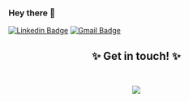 ### Hey there 👋 

[![Linkedin Badge](https://img.shields.io/badge/-dhruv-bhavsar-blue?style=flat-square&logo=Linkedin&logoColor=white&link=https://www.linkedin.com/in/dhruv-bhavsar//)](https://www.linkedin.com/in/dhruv-bhavsar/) [![Gmail Badge](https://img.shields.io/badge/-dhruv25423@gmail.com-c14438?style=flat-square&logo=Gmail&logoColor=white&link=mailto:dhruv25423@gmail.com)](mailto:dhruv25423@gmail.com)

<!--
**dhruv423/dhruv423** is a ✨ _special_ ✨ repository because its `README.md` (this file) appears on your GitHub profile.

Here are some ideas to get you started:

- 🔭 I’m currently working on ...
- 🌱 I’m currently learning ...
- 👯 I’m looking to collaborate on ...
- 🤔 I’m looking for help with ...
- 💬 Ask me about ...
- 📫 How to reach me: ...
- 😄 Pronouns: ...
- ⚡ Fun fact: ...
-->


<h2 align="center">
✨ Get in touch! ✨
  
  <p align="center"><br/>
   <a href="https://www.linkedin.com/in/dhruv-bhavsar/">
    <img src="https://img.shields.io/badge/linkedin-dhruv--bhavsar-blue">
  </a>
  
</p>
</h2>
